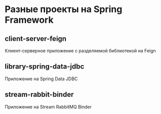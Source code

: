 # Разные проекты на Spring Framework

## client-server-feign

Клиент-серверное приложение с разделяемой библиотекой на Feign

## library-spring-data-jdbc

Приложение на Spring Data JDBC

## stream-rabbit-binder

Приложение на Stream RabbitMQ Binder
